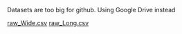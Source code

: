  Datasets are too big for github. Using Google Drive instead
 
 [raw_Wide.csv](https://drive.google.com/file/d/16-dTHIgcQmHj6mx-VCdJQZGp2WTSM2zo/view?usp=sharing)
 [raw_Long.csv](https://drive.google.com/file/d/15BibGHizOahsK9KaOxVmmgvHnvV-g_y6/view?usp=sharing)
 
